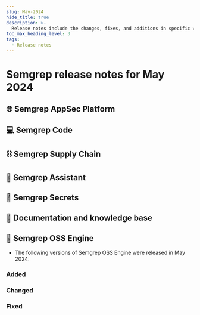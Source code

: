 ```yaml
---
slug: May-2024
hide_title: true
description: >-
  Release notes include the changes, fixes, and additions in specific versions of Semgrep.
toc_max_heading_level: 3
tags:
  - Release notes
---
```


# Semgrep release notes for May 2024

## 🌐 Semgrep AppSec Platform

## 💻 Semgrep Code

## ⛓️  Semgrep Supply Chain

## 🤖 Semgrep Assistant 

## 🔐 Semgrep Secrets

## 📝 Documentation and knowledge base

## 🔧 Semgrep OSS Engine

- The following versions of Semgrep OSS Engine were released in May 2024:

### Added

### Changed

### Fixed

